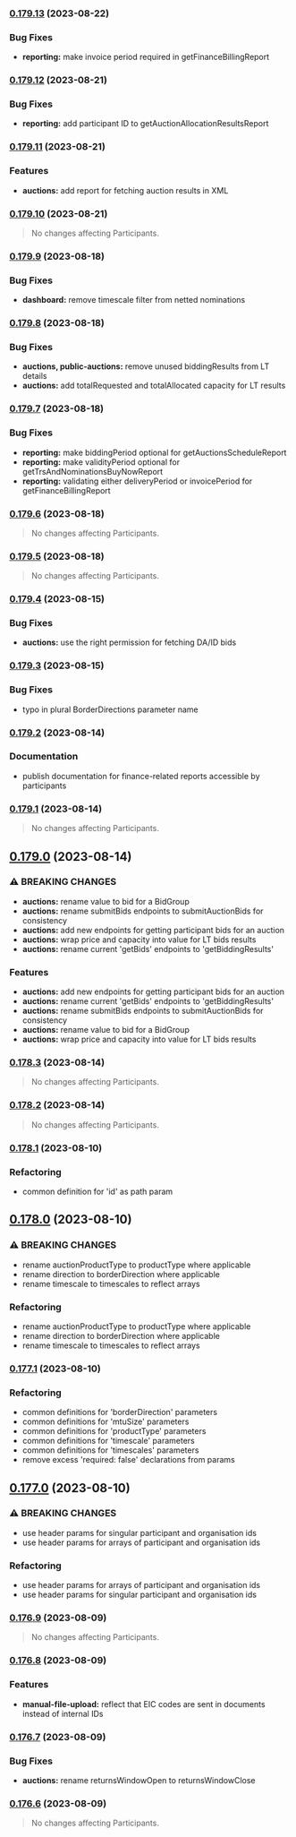 ### [0.179.13](https://github.com/britned/empire-platform-api/compare/v0.179.12...v0.179.13) (2023-08-22)


### Bug Fixes

* **reporting:** make invoice period required in getFinanceBillingReport

### [0.179.12](https://github.com/britned/empire-platform-api/compare/v0.179.11...v0.179.12) (2023-08-21)


### Bug Fixes

* **reporting:** add participant ID to getAuctionAllocationResultsReport

### [0.179.11](https://github.com/britned/empire-platform-api/compare/v0.179.10...v0.179.11) (2023-08-21)


### Features

* **auctions:** add report for fetching auction results in XML

### [0.179.10](https://github.com/britned/empire-platform-api/compare/v0.179.9...v0.179.10) (2023-08-21)

> No changes affecting Participants.

### [0.179.9](https://github.com/britned/empire-platform-api/compare/v0.179.8...v0.179.9) (2023-08-18)


### Bug Fixes

* **dashboard:** remove timescale filter from netted nominations

### [0.179.8](https://github.com/britned/empire-platform-api/compare/v0.179.7...v0.179.8) (2023-08-18)


### Bug Fixes

* **auctions, public-auctions:** remove unused biddingResults from LT details
* **auctions:** add totalRequested and totalAllocated capacity for LT results

### [0.179.7](https://github.com/britned/empire-platform-api/compare/v0.179.6...v0.179.7) (2023-08-18)


### Bug Fixes

* **reporting:** make biddingPeriod optional for getAuctionsScheduleReport
* **reporting:** make validityPeriod optional for getTrsAndNominationsBuyNowReport
* **reporting:** validating either deliveryPeriod or invoicePeriod for getFinanceBillingReport

### [0.179.6](https://github.com/britned/empire-platform-api/compare/v0.179.5...v0.179.6) (2023-08-18)

> No changes affecting Participants.

### [0.179.5](https://github.com/britned/empire-platform-api/compare/v0.179.4...v0.179.5) (2023-08-18)

> No changes affecting Participants.

### [0.179.4](https://github.com/britned/empire-platform-api/compare/v0.179.3...v0.179.4) (2023-08-15)


### Bug Fixes

* **auctions:** use the right permission for fetching DA/ID bids

### [0.179.3](https://github.com/britned/empire-platform-api/compare/v0.179.2...v0.179.3) (2023-08-15)


### Bug Fixes

* typo in plural BorderDirections parameter name

### [0.179.2](https://github.com/britned/empire-platform-api/compare/v0.179.1...v0.179.2) (2023-08-14)


### Documentation

* publish documentation for finance-related reports accessible by participants

### [0.179.1](https://github.com/britned/empire-platform-api/compare/v0.179.0...v0.179.1) (2023-08-14)

> No changes affecting Participants.

## [0.179.0](https://github.com/britned/empire-platform-api/compare/v0.178.3...v0.179.0) (2023-08-14)


### ⚠ BREAKING CHANGES

* **auctions:** rename value to bid for a BidGroup
* **auctions:** rename submitBids endpoints to submitAuctionBids for consistency
* **auctions:** add new endpoints for getting participant bids for an auction
* **auctions:** wrap price and capacity into value for LT bids results
* **auctions:** rename current 'getBids' endpoints to 'getBiddingResults'

### Features

* **auctions:** add new endpoints for getting participant bids for an auction
* **auctions:** rename current 'getBids' endpoints to 'getBiddingResults'
* **auctions:** rename submitBids endpoints to submitAuctionBids for consistency
* **auctions:** rename value to bid for a BidGroup
* **auctions:** wrap price and capacity into value for LT bids results

### [0.178.3](https://github.com/britned/empire-platform-api/compare/v0.178.2...v0.178.3) (2023-08-14)

> No changes affecting Participants.

### [0.178.2](https://github.com/britned/empire-platform-api/compare/v0.178.1...v0.178.2) (2023-08-14)

> No changes affecting Participants.

### [0.178.1](https://github.com/britned/empire-platform-api/compare/v0.178.0...v0.178.1) (2023-08-10)


### Refactoring

* common definition for 'id' as path param

## [0.178.0](https://github.com/britned/empire-platform-api/compare/v0.177.1...v0.178.0) (2023-08-10)


### ⚠ BREAKING CHANGES

* rename auctionProductType to productType where applicable
* rename direction to borderDirection where applicable
* rename timescale to timescales to reflect arrays

### Refactoring

* rename auctionProductType to productType where applicable
* rename direction to borderDirection where applicable
* rename timescale to timescales to reflect arrays

### [0.177.1](https://github.com/britned/empire-platform-api/compare/v0.177.0...v0.177.1) (2023-08-10)


### Refactoring

* common definitions for 'borderDirection' parameters
* common definitions for 'mtuSize' parameters
* common definitions for 'productType' parameters
* common definitions for 'timescale' parameters
* common definitions for 'timescales' parameters
* remove excess 'required: false' declarations from params

## [0.177.0](https://github.com/britned/empire-platform-api/compare/v0.176.9...v0.177.0) (2023-08-10)


### ⚠ BREAKING CHANGES

* use header params for singular participant and organisation ids
* use header params for arrays of participant and organisation ids

### Refactoring

* use header params for arrays of participant and organisation ids
* use header params for singular participant and organisation ids

### [0.176.9](https://github.com/britned/empire-platform-api/compare/v0.176.8...v0.176.9) (2023-08-09)

> No changes affecting Participants.

### [0.176.8](https://github.com/britned/empire-platform-api/compare/v0.176.7...v0.176.8) (2023-08-09)


### Features

* **manual-file-upload:** reflect that EIC codes are sent in documents instead of internal IDs

### [0.176.7](https://github.com/britned/empire-platform-api/compare/v0.176.6...v0.176.7) (2023-08-09)


### Bug Fixes

* **auctions:** rename returnsWindowOpen to returnsWindowClose

### [0.176.6](https://github.com/britned/empire-platform-api/compare/v0.176.5...v0.176.6) (2023-08-09)

> No changes affecting Participants.
